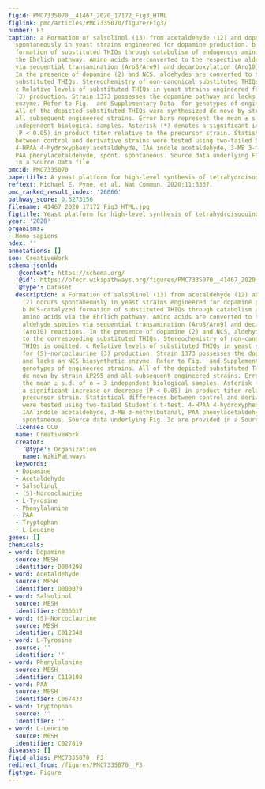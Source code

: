 ```yaml
---
figid: PMC7335070__41467_2020_17172_Fig3_HTML
figlink: pmc/articles/PMC7335070/figure/Fig3/
number: F3
caption: a Formation of salsolinol (13) from acetaldehyde (12) and dopamine (2) occurs
  spontaneously in yeast strains engineered for dopamine production. b NCS-catalyzed
  formation of substituted THIQs through catabolism of endogenous amino acids via
  the Ehrlich pathway. Amino acids are converted to the respective aldehyde species
  via sequential transamination (Aro8/Aro9) and decarboxylation (Aro10) reactions.
  In the presence of dopamine (2) and NCS, aldehydes are converted to the corresponding
  substituted THIQs. Stereochemistry of non-canonical substituted THIQs is omitted.
  c Relative levels of substituted THIQs in yeast strains engineered for (S)-norcoclaurine
  (3) production. Strain 1373 possesses the dopamine pathway and lacks an NCS biosynthetic
  enzyme. Refer to Fig.  and Supplementary Data  for genotypes of engineered strains.
  All of the depicted substituted THIQs were synthesized de novo by strain LP295 and
  all subsequent engineered strains. Error bars represent the mean ± s.d. of n = 3
  independent biological samples. Asterisk (*) denotes a significant increase or decrease
  (P < 0.05) in product titer relative to the precursor strain. Statistical differences
  between control and derivative strains were tested using two-tailed Student’s t-test.
  4-HPAA 4-hydroxyphenylacetaldehyde, IAA indole acetaldehyde, 3-MB 3-methylbutanal,
  PAA phenylacetaldehyde, spont. spontaneous. Source data underlying Fig. 3c are provided
  in a Source Data file.
pmcid: PMC7335070
papertitle: A yeast platform for high-level synthesis of tetrahydroisoquinoline alkaloids.
reftext: Michael E. Pyne, et al. Nat Commun. 2020;11:3337.
pmc_ranked_result_index: '26066'
pathway_score: 0.6273156
filename: 41467_2020_17172_Fig3_HTML.jpg
figtitle: Yeast platform for high-level synthesis of tetrahydroisoquinoline alkaloids
year: '2020'
organisms:
- Homo sapiens
ndex: ''
annotations: []
seo: CreativeWork
schema-jsonld:
  '@context': https://schema.org/
  '@id': https://pfocr.wikipathways.org/figures/PMC7335070__41467_2020_17172_Fig3_HTML.html
  '@type': Dataset
  description: a Formation of salsolinol (13) from acetaldehyde (12) and dopamine
    (2) occurs spontaneously in yeast strains engineered for dopamine production.
    b NCS-catalyzed formation of substituted THIQs through catabolism of endogenous
    amino acids via the Ehrlich pathway. Amino acids are converted to the respective
    aldehyde species via sequential transamination (Aro8/Aro9) and decarboxylation
    (Aro10) reactions. In the presence of dopamine (2) and NCS, aldehydes are converted
    to the corresponding substituted THIQs. Stereochemistry of non-canonical substituted
    THIQs is omitted. c Relative levels of substituted THIQs in yeast strains engineered
    for (S)-norcoclaurine (3) production. Strain 1373 possesses the dopamine pathway
    and lacks an NCS biosynthetic enzyme. Refer to Fig.  and Supplementary Data  for
    genotypes of engineered strains. All of the depicted substituted THIQs were synthesized
    de novo by strain LP295 and all subsequent engineered strains. Error bars represent
    the mean ± s.d. of n = 3 independent biological samples. Asterisk (*) denotes
    a significant increase or decrease (P < 0.05) in product titer relative to the
    precursor strain. Statistical differences between control and derivative strains
    were tested using two-tailed Student’s t-test. 4-HPAA 4-hydroxyphenylacetaldehyde,
    IAA indole acetaldehyde, 3-MB 3-methylbutanal, PAA phenylacetaldehyde, spont.
    spontaneous. Source data underlying Fig. 3c are provided in a Source Data file.
  license: CC0
  name: CreativeWork
  creator:
    '@type': Organization
    name: WikiPathways
  keywords:
  - Dopamine
  - Acetaldehyde
  - Salsolinol
  - (S)-Norcoclaurine
  - L-Tyrosine
  - Phenylalanine
  - PAA
  - Tryptophan
  - L-Leucine
genes: []
chemicals:
- word: Dopamine
  source: MESH
  identifier: D004298
- word: Acetaldehyde
  source: MESH
  identifier: D000079
- word: Salsolinol
  source: MESH
  identifier: C036617
- word: (S)-Norcoclaurine
  source: MESH
  identifier: C012348
- word: L-Tyrosine
  source: ''
  identifier: ''
- word: Phenylalanine
  source: MESH
  identifier: C119108
- word: PAA
  source: MESH
  identifier: C067433
- word: Tryptophan
  source: ''
  identifier: ''
- word: L-Leucine
  source: MESH
  identifier: C027819
diseases: []
figid_alias: PMC7335070__F3
redirect_from: /figures/PMC7335070__F3
figtype: Figure
---
```


